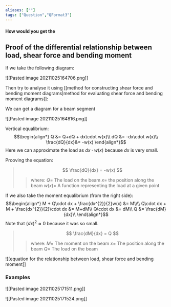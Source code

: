 ```yaml
---
aliases: [""]
tags: ["Question","QFormat3"]
---
```


#### How would you get the
## Proof of the differential relationship between load, shear force and bending moment

If we take the following diagram:

![[Pasted image 20211025164706.png]]

Then try to analyse it using [[method for constructing shear force and bending moment diagrams|method for evaluating shear force and bending moment diagrams]]:

We can get a diagram for a beam segment

![[Pasted image 20211025164816.png]]

Vertical equalibrium:
$$\begin{align*}
Q &= Q+dQ + dx\cdot w(x)\\
dQ &= -dx\cdot w(x)\\
\frac{dQ}{dx}&= -w(x)
\end{align*}$$
Here we can approximate the load as $dx\cdot w(x)$ because $dx$ is very small.

Prooving the equation:

> $$ \frac{dQ}{dx} = -w(x) $$ 
>> where:
>> $Q=$ The load on the beam
>> $x=$ the position along the beam
>> $w(x)=$ A function representing the load at a given point

If we also take the moment equalibrium (from the right side):
$$\begin{align*}
M + Q\cdot dx + \frac{dx^{2}}{2}w(x) &= M\\\\
Q\cdot dx + M + \frac{dx^{2}}{2}\cdot dx &= M+dM\\
Q\cdot dx &= dM\\
 Q &= \frac{dM}{dx}\\
\end{align*}$$
Note that $(dx)^{2}\approx 0$ because it was so small.

> $$ \frac{dM}{dx} = Q $$ 
>> where:
>> $M=$  The moment on the beam
>> $x=$ The position along the beam
>> $Q=$ The load on the beam

![[equation for the relationship between load, shear force and bending moment]]

### Examples
![[Pasted image 20211025171511.png]]

![[Pasted image 20211025171524.png]]